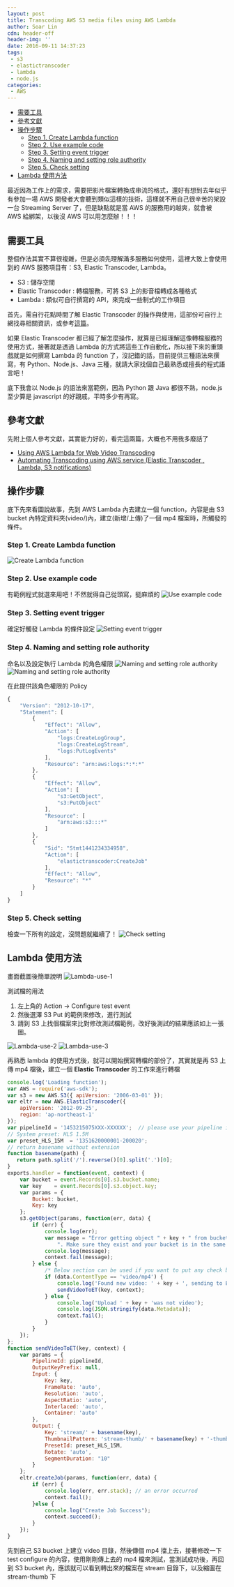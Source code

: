 ```yaml
---
layout: post
title: Transcoding AWS S3 media files using AWS Lambda
author: Soar Lin
cdn: header-off
header-img: ''
date: 2016-09-11 14:37:23
tags:
 - s3
 - elastictranscoder
 - lambda
 - node.js
categories:
 - AWS
---
```

<!-- MarkdownTOC -->

- [需要工具](#需要工具)
- [參考文獻](#參考文獻)
- [操作步驟](#操作步驟)
    - [Step 1. Create Lambda function](#step-1-create-lambda-function)
    - [Step 2. Use example code](#step-2-use-example-code)
    - [Step 3. Setting event trigger](#step-3-setting-event-trigger)
    - [Step 4. Naming and setting role authority](#step-4-naming-and-setting-role-authority)
    - [Step 5. Check setting](#step-5-check-setting)
- [Lambda 使用方法](#lambda-使用方法)

<!-- /MarkdownTOC -->

最近因為工作上的需求，需要把影片檔案轉換成串流的格式，還好有想到去年似乎有參加一場 AWS 開發者大會聽到類似這樣的技術，這樣就不用自己很辛苦的架設一台 Streaming Server 了，但是缺點就是當 AWS 的服務用的越爽，就會被 AWS 給綁架，以後沒 AWS 可以用怎麼辦！！！

<a name="需要工具"></a>
## 需要工具

整個作法其實不算很複雜，但是必須先理解滿多服務如何使用，這裡大致上會使用到的 AWS 服務項目有：S3, Elastic Transcoder, Lambda。

 - S3 : 儲存空間
 - Elastic Transcoder : 轉檔服務，可將 S3 上的影音檔轉成各種格式
 - Lambda : 類似可自行撰寫的 API，來完成一些制式的工作項目

首先，需自行花點時間了解 Elastic Transcoder 的操作與使用，這部份可自行上網找尋相關資訊，或參考[這篇](https://foliovision.com/player/video-hosting/securing-your-video/hls-stream)。

如果 Elastic Transcoder 都已經了解怎麼操作，就算是已經理解這像轉檔服務的使用方式，接著就是透過 Lambda 的方式將這些工作自動化，所以接下來的重頭戲就是如何撰寫 Lambda 的 function 了，沒記錯的話，目前提供三種語法來撰寫，有 Python、Node.js、Java 三種，就請大家找個自己最熟悉或擅長的程式語言吧！

底下我會以 Node.js 的語法來當範例，因為 Python 跟 Java 都很不熟，node.js 至少算是 javascript 的好親戚，平時多少有再寫。

<a name="參考文獻"></a>
## 參考文獻

先附上個人參考文獻，其實能力好的，看完這兩篇，大概也不用我多廢話了

 - [Using AWS Lambda for Web Video Transcoding](https://tonym.us/using-aws-lambda-for-web-video-transcoding.html)
 - [Automating Transcoding using AWS service (Elastic Transcoder , Lambda, S3 notifications)](https://axcessblog.wordpress.com/2015/09/21/automating-transcoding-using-aws-service-elastic-transcoder-lambda-s3-notifications/)

<a name="操作步驟"></a>
## 操作步驟
底下先來看圖說故事，先到 AWS Lambda 內去建立一個 function，內容是由 S3 bucket 內特定資料夾(video/)內，建立(新增/上傳)了一個 mp4 檔案時，所觸發的條件。

<a name="step-1-create-lambda-function"></a>
### Step 1. Create Lambda function

![Create Lambda function](/images/Transcoding-AWS-S3-media-files-using-AWS-Lambda/step1.jpg)

<a name="step-2-use-example-code"></a>
### Step 2. Use example code

有範例程式就選來用吧！不然就得自己從頭寫，挺麻煩的
![Use example code](/images/Transcoding-AWS-S3-media-files-using-AWS-Lambda/step2.jpg)

<a name="step-3-setting-event-trigger"></a>
### Step 3. Setting event trigger

確定好觸發 Lambda 的條件設定
![Setting event trigger](/images/Transcoding-AWS-S3-media-files-using-AWS-Lambda/step3.jpg)

<a name="step-4-naming-and-setting-role-authority"></a>
### Step 4. Naming and setting role authority

命名以及設定執行 Lambda 的角色權限
![Naming and setting role authority](/images/Transcoding-AWS-S3-media-files-using-AWS-Lambda/step4-1.jpg) ![Naming and setting role authority](/images/Transcoding-AWS-S3-media-files-using-AWS-Lambda/step4-2.jpg)

在此提供該角色權限的 Policy

````javascript
{
    "Version": "2012-10-17",
    "Statement": [
        {
            "Effect": "Allow",
            "Action": [
                "logs:CreateLogGroup",
                "logs:CreateLogStream",
                "logs:PutLogEvents"
            ],
            "Resource": "arn:aws:logs:*:*:*"
        },
        {
            "Effect": "Allow",
            "Action": [
                "s3:GetObject",
                "s3:PutObject"
            ],
            "Resource": [
                "arn:aws:s3:::*"
            ]
        },
        {
            "Sid": "Stmt1441234334958",
            "Action": [
                "elastictranscoder:CreateJob"
            ],
            "Effect": "Allow",
            "Resource": "*"
        }
    ]
}
````

<a name="step-5-check-setting"></a>
### Step 5. Check setting

檢查一下所有的設定，沒問題就繼續了！
![Check setting](/images/Transcoding-AWS-S3-media-files-using-AWS-Lambda/step5.jpg)

<a name="lambda-使用方法"></a>
## Lambda 使用方法

畫面截圖後簡單說明
![Lambda-use-1](/images/Transcoding-AWS-S3-media-files-using-AWS-Lambda/lambda1.jpg)

測試檔的用法

 1. 左上角的 Action -> Configure test event
 2. 然後選澤 S3 Put 的範例來修改，進行測試
 3. 請到 S3 上找個檔案來比對修改測試檔範例，改好後測試的結果應該如上一張圖。

![Lambda-use-2](/images/Transcoding-AWS-S3-media-files-using-AWS-Lambda/lambda2.jpg) ![Lambda-use-3](/images/Transcoding-AWS-S3-media-files-using-AWS-Lambda/lambda3.jpg)

再熟悉 lambda 的使用方式後，就可以開始撰寫轉檔的部份了，其實就是再 S3 上傳 mp4 檔後，建立一個 __Elastic Transcoder__ 的工作來進行轉檔

````javascript
console.log('Loading function');
var AWS = require('aws-sdk');
var s3 = new AWS.S3({ apiVersion: '2006-03-01' });
var eltr = new AWS.ElasticTranscoder({
    apiVersion: '2012-09-25',
    region: 'ap-northeast-1'
});
var pipelineId = '1453215075XXX-XXXXXX';  // please use your pipeline id
// System preset: HLS 1.5M
var preset_HLS_15M  = '1351620000001-200020';
// return basename without extension
function basename(path) {
   return path.split('/').reverse()[0].split('.')[0];
}
exports.handler = function(event, context) {
    var bucket = event.Records[0].s3.bucket.name;
    var key    = event.Records[0].s3.object.key;
    var params = {
        Bucket: bucket,
        Key: key
    };
    s3.getObject(params, function(err, data) {
        if (err) {
            console.log(err);
            var message = "Error getting object " + key + " from bucket " + bucket +
                ". Make sure they exist and your bucket is in the same region as this function.";
            console.log(message);
            context.fail(message);
        } else {
            /* Below section can be used if you want to put any check based on metadata */
            if (data.ContentType == 'video/mp4') {
                console.log('Found new video: ' + key + ', sending to ET');
                sendVideoToET(key, context);
            } else {
                console.log('Upload ' + key + 'was not video');
                console.log(JSON.stringify(data.Metadata));
                context.fail();
            }
        }
    });
};
function sendVideoToET(key, context) {
    var params = {
        PipelineId: pipelineId,
        OutputKeyPrefix: null,
        Input: {
            Key: key,
            FrameRate: 'auto',
            Resolution: 'auto',
            AspectRatio: 'auto',
            Interlaced: 'auto',
            Container: 'auto'
        },
        Output: {
            Key: 'stream/' + basename(key),
            ThumbnailPattern: 'stream-thumb/' + basename(key) + '-thumb-{count}',
            PresetId: preset_HLS_15M,
            Rotate: 'auto',
            SegmentDuration: "10"
        }
    };
    eltr.createJob(params, function(err, data) {
        if (err) {
            console.log(err, err.stack); // an error occurred
            context.fail();
        }else {
            console.log("Create Job Success");
            context.succeed();
        }
    });
}
````

先到自己 S3 bucket 上建立 video 目錄，然後傳個 mp4 擋上去，接著修改一下 test configure 的內容，使用剛剛傳上去的 mp4 檔來測試，當測試成功後，再回到 S3 bucket 內，應該就可以看到轉出來的檔案在 stream 目錄下，以及縮圖在 stream-thumb 下